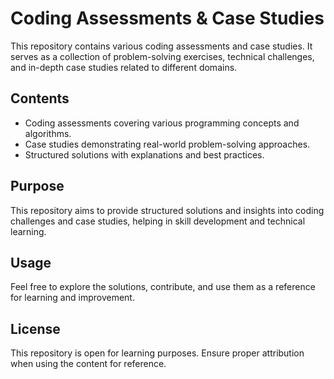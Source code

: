 # Coding Assessments & Case Studies

This repository contains various coding assessments and case studies. It serves as a collection of problem-solving exercises, technical challenges, and in-depth case studies related to different domains.

## Contents
- Coding assessments covering various programming concepts and algorithms.
- Case studies demonstrating real-world problem-solving approaches.
- Structured solutions with explanations and best practices.

## Purpose
This repository aims to provide structured solutions and insights into coding challenges and case studies, helping in skill development and technical learning.

## Usage
Feel free to explore the solutions, contribute, and use them as a reference for learning and improvement.

## License
This repository is open for learning purposes. Ensure proper attribution when using the content for reference.
